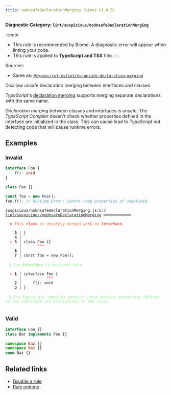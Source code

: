 ```yaml
---
title: noUnsafeDeclarationMerging (since v1.0.0)
---
```


**Diagnostic Category: `lint/suspicious/noUnsafeDeclarationMerging`**

:::note
- This rule is recommended by Biome. A diagnostic error will appear when linting your code.
- This rule is applied to **TypeScript and TSX** files.
:::

Sources: 
- Same as: <a href="https://typescript-eslint.io/rules/no-unsafe-declaration-merging" target="_blank"><code>@typescript-eslint/no-unsafe-declaration-merging</code></a>

Disallow unsafe declaration merging between interfaces and classes.

_TypeScript_'s [declaration merging](https://www.typescriptlang.org/docs/handbook/declaration-merging.html) supports merging separate declarations with the same name.

_Declaration merging_ between classes and interfaces is unsafe.
The _TypeScript Compiler_ doesn't check whether properties defined in the interface are initialized in the class.
This can cause lead to _TypeScript_ not detecting code that will cause runtime errors.

## Examples

### Invalid

```ts
interface Foo {
    f(): void
}

class Foo {}

const foo = new Foo();
foo.f(); // Runtime Error: Cannot read properties of undefined.
```

<pre class="language-text"><code class="language-text">suspicious/noUnsafeDeclarationMerging.js:5:7 <a href="https://biomejs.dev/linter/rules/no-unsafe-declaration-merging">lint/suspicious/noUnsafeDeclarationMerging</a> ━━━━━━━━━━━━

<strong><span style="color: Tomato;">  </span></strong><strong><span style="color: Tomato;">✖</span></strong> <span style="color: Tomato;">This </span><span style="color: Tomato;"><strong>class</strong></span><span style="color: Tomato;"> is unsafely merged with an </span><span style="color: Tomato;"><strong>interface</strong></span><span style="color: Tomato;">.</span>
  
    <strong>3 │ </strong>}
    <strong>4 │ </strong>
<strong><span style="color: Tomato;">  </span></strong><strong><span style="color: Tomato;">&gt;</span></strong> <strong>5 │ </strong>class Foo {}
   <strong>   │ </strong>      <strong><span style="color: Tomato;">^</span></strong><strong><span style="color: Tomato;">^</span></strong><strong><span style="color: Tomato;">^</span></strong>
    <strong>6 │ </strong>
    <strong>7 │ </strong>const foo = new Foo();
  
<strong><span style="color: lightgreen;">  </span></strong><strong><span style="color: lightgreen;">ℹ</span></strong> <span style="color: lightgreen;">The </span><span style="color: lightgreen;"><strong>interface</strong></span><span style="color: lightgreen;"> is declared here.</span>
  
<strong><span style="color: Tomato;">  </span></strong><strong><span style="color: Tomato;">&gt;</span></strong> <strong>1 │ </strong>interface Foo {
   <strong>   │ </strong>          <strong><span style="color: Tomato;">^</span></strong><strong><span style="color: Tomato;">^</span></strong><strong><span style="color: Tomato;">^</span></strong>
    <strong>2 │ </strong>    f(): void
    <strong>3 │ </strong>}
  
<strong><span style="color: lightgreen;">  </span></strong><strong><span style="color: lightgreen;">ℹ</span></strong> <span style="color: lightgreen;">The TypeScript compiler doesn't check whether properties defined in the interface are initialized in the class.</span>
  
</code></pre>

### Valid

```ts
interface Foo {}
class Bar implements Foo {}
```

```ts
namespace Baz {}
namespace Baz {}
enum Baz {}
```

## Related links

- [Disable a rule](/linter/#disable-a-lint-rule)
- [Rule options](/linter/#rule-options)
